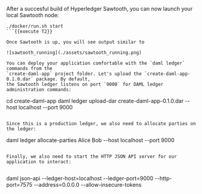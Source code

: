 After a succesful build of Hyperledger Sawtooth, you can now launch your local Sawtooth node:

```
./docker/run.sh start
```{{execute T2}}

Once Sawtooth is up, you will see output similar to

![sawtooth_running](./assets/sawtooth_running.png)

You can deploy your application comfortable with the `daml ledger` commands from the
`create-daml-app` project folder. Let's upload the `create-daml-app-0.1.0.dar` package. By default,
the Sawtooth ledger listens on port `9000` for DAML ledger administration commands:

```
cd create-daml-app
daml ledger upload-dar create-daml-app-0.1.0.dar --host localhost --port 9000
```{{execute T3}}

Since this is a production ledger, we also need to allocate parties on the ledger:

```
daml ledger allocate-parties Alice Bob --host localhost --port 9000
```{{execute T3}}

Finally, we also need to start the HTTP JSON API server for our application to interact:


```
daml json-api --ledger-host=localhost --ledger-port=9000 --http-port=7575 --address=0.0.0.0 --allow-insecure-tokens
```{{execute T3}}
